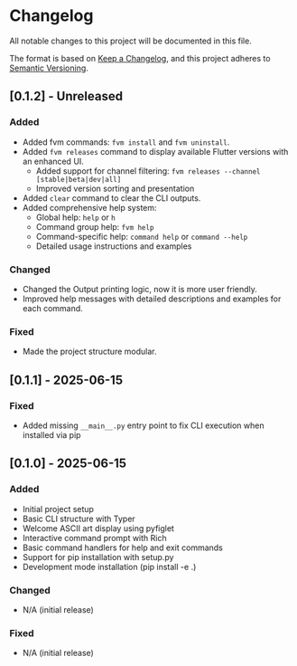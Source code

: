 # Changelog

All notable changes to this project will be documented in this file.

The format is based on [Keep a Changelog](https://keepachangelog.com/en/1.0.0/),
and this project adheres to [Semantic Versioning](https://semver.org/spec/v2.0.0.html).

## [0.1.2] - Unreleased

### Added

- Added fvm commands: `fvm install` and `fvm uninstall`.
- Added `fvm releases` command to display available Flutter versions with an enhanced UI.
  - Added support for channel filtering: `fvm releases --channel [stable|beta|dev|all]`
  - Improved version sorting and presentation
- Added `clear` command to clear the CLI outputs.
- Added comprehensive help system:
  - Global help: `help` or `h`
  - Command group help: `fvm help`
  - Command-specific help: `command help` or `command --help`
  - Detailed usage instructions and examples

### Changed

- Changed the Output printing logic, now it is more user friendly.
- Improved help messages with detailed descriptions and examples for each command.

### Fixed

- Made the project structure modular.


## [0.1.1] - 2025-06-15

### Fixed
- Added missing `__main__.py` entry point to fix CLI execution when installed via pip

## [0.1.0] - 2025-06-15

### Added
- Initial project setup
- Basic CLI structure with Typer
- Welcome ASCII art display using pyfiglet
- Interactive command prompt with Rich
- Basic command handlers for help and exit commands
- Support for pip installation with setup.py
- Development mode installation (pip install -e .)

### Changed
- N/A (initial release)

### Fixed
- N/A (initial release) 
